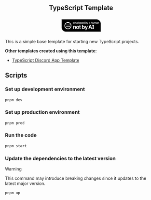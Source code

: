 <h2 align="center">
	TypeScript Template
  <br />
  <br />
	<a href="https://notbyai.fyi"><img src="https://raw.githubusercontent.com/Tolga1452/ts-template/main/assets/notbyai.png" height="42px" /></a>
</h1>

This is a simple base template for starting new TypeScript projects.

**Other templates created using this template:**
- [TypeScript Discord App Template](https://github.com/Tolga1452/ts-discord-app-template)

## Scripts

### Set up development environment

```bash
pnpm dev
```

### Set up production environment

```bash
pnpm prod
```

### Run the code

```bash
pnpm start
```

### Update the dependencies to the latest version

> [!WARNING]
> This command may introduce breaking changes since it updates to the latest major version.

```bash
pnpm up
```
